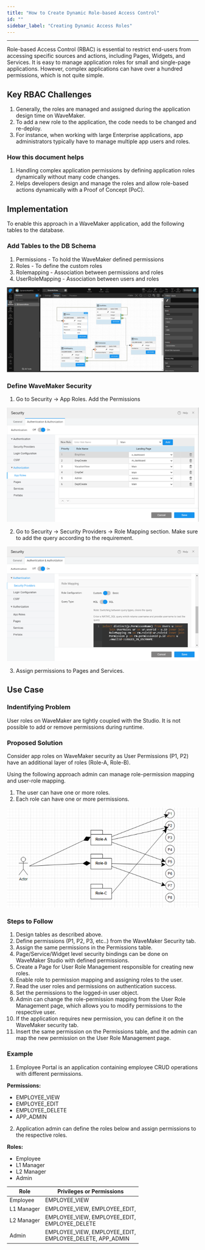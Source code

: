 ```yaml
---
title: "How to Create Dynamic Role-based Access Control"
id: ""
sidebar_label: "Creating Dynamic Access Roles"
---
```

---

Role-based Access Control (RBAC) is essential to restrict end-users from accessing specific sources and actions, including Pages, Widgets, and Services. It is easy to manage application roles for small and single-page applications. However, complex applications can have over a hundred permissions, which is not quite simple. 

## Key RBAC Challenges

1. Generally, the roles are managed and assigned during the application design time on WaveMaker.
2. To add a new role to the application, the code needs to be changed and re-deploy.
3. For instance, when working with large Enterprise applications, app administrators typically have to manage multiple app users and roles.

### How this document helps 

1. Handling complex application permissions by defining application roles dynamically without many code changes.
2. Helps developers design and manage the roles and allow role-based actions dynamically with a Proof of Concept (PoC).

## Implementation

To enable this approach in a WaveMaker application, add the following tables to the database.

### Add Tables to the DB Schema 

 1. Permissions - To hold the WaveMaker defined permissions
 2. Roles - To define the custom roles
 3. Rolemapping - Association between permissions and roles
 4. UserRoleMapping - Association between users and roles

[![pp_run](/learn/assets/dynamic-roles-1.png)](/learn/assets/dynamic-roles-1.png)

### Define WaveMaker Security

1. Go to Security → App Roles. Add the Permissions

[![pp_run](/learn/assets/dynamic-roles-security-1.png)](/learn/assets/dynamic-roles-security-1.png) 

2. Go to Security → Security Providers → Role Mapping section. Make sure to add the query according to the requirement. 

[![pp_run](/learn/assets/dynamic-roles-security-2.png)](/learn/assets/dynamic-roles-security-2.png) 
 
3. Assign permissions to Pages and Services. 


## Use Case

### Indentifying Problem

User roles on WaveMaker are tightly coupled with the Studio. It is not possible to add or remove permissions during runtime.

### Proposed Solution

Consider app roles on WaveMaker security as User Permissions (P1, P2) have an additional layer of roles (Role-A, Role-B). 

Using the following approach admin can manage role-permission mapping and user-role mapping.

1. The user can have one or more roles. 
2. Each role can have one or more permissions. 

[![pp_run](/learn/assets/dynamic-roles-2.png)](/learn/assets/dynamic-roles-2.png) 

### Steps to Follow

1. Design tables as described above.
2. Define permissions (P1, P2, P3, etc..) from the WaveMaker Security tab.
3. Assign the same permissions in the Permissions table.
4. Page/Service/Widget level security bindings can be done on WaveMaker Studio with defined permissions. 
5. Create a Page for User Role Management responsible for creating new roles. 
6. Enable role to permission mapping and assigning roles to the user.
7. Read the user roles and permissions on authentication success.
8. Set the permissions to the logged-in user object. 
9. Admin can change the role-permission mapping from the User Role Management page, which allows you to modify permissions to the respective user. 
10. If the application requires new permission, you can define it on the WaveMaker security tab. 
11. Insert the same permission on the Permissions table, and the admin can map the new permission on the User Role Management page.

### Example

1. Employee Portal is an application containing employee CRUD operations with different permissions. 

**Permissions:**

- EMPLOYEE_VIEW
- EMPLOYEE_EDIT
- EMPLOYEE_DELETE
- APP_ADMIN

2. Application admin can define the roles below and assign permissions to the respective roles.

**Roles:**

- Employee
- L1 Manager
- L2 Manager
- Admin


| Role | Privileges or Permissions |
| --- | ---- | 
| Employee | EMPLOYEE_VIEW |
| L1 Manager | EMPLOYEE_VIEW, EMPLOYEE_EDIT,<br> | 
| L2 Manager | EMPLOYEE_VIEW, EMPLOYEE_EDIT,<br> EMPLOYEE_DELETE | 
| Admin | EMPLOYEE_VIEW, EMPLOYEE_EDIT,<br> EMPLOYEE_DELETE, APP_ADMIN | 